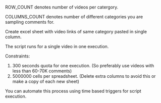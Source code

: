 ROW_COUNT denotes number of videos per catergory.

COLUMNS_COUNT denotes number of different categories you are sampling comments for.

Create excel sheet with video links of same category pasted in single column.

The script runs for a single video in one execution.

Constraints:
1. 300 seconds quota for one execution. (So preferably use videos with less than 60-70K comments)
2. 5000000 cells per spreadsheet. (Delete extra columns to avoid this or make a copy of each new sheet)

You can automate this process using time based triggers for script execution.

